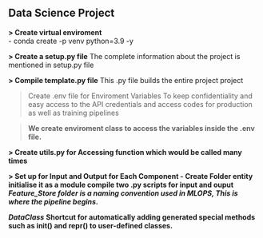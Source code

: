 ## Data Science Project

__> Create virtual enviroment__  
    - conda create -p venv python=3.9 -y

__> Create a setup.py file__
    The complete information about the project is mentioned in setup.py file 

__> Compile template.py file__ 
    This .py file builds the entire project project

> Create .env file for Enviroment Variables 
    To keep confidentiality and easy access to the API credentials and access codes for production as well as training pipelines 

   > __We create enviroment class to access the variables inside the .env file.__

__> Create utils.py for Accessing function which would be called many times__ 

__> Set up for Input and Output for Each Component 
    - Create Folder entity initialise it as a module compile two .py scripts for input and ouput__  
***__Feature_Store  folder is a naming convention used in MLOPS, This is where the pipeline begins.__***

***DataClass***
 __Shortcut for  automatically adding generated special methods such as __init__() and __repr__() to user-defined classes.__